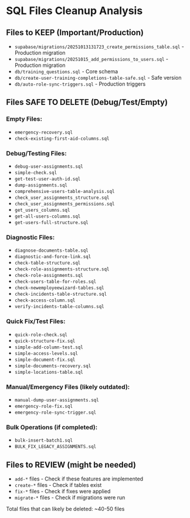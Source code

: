 # SQL Files Cleanup Analysis

## Files to KEEP (Important/Production)
- `supabase/migrations/20251013131723_create_permissions_table.sql` - Production migration
- `supabase/migrations/20251015_add_permissions_to_users.sql` - Production migration
- `db/training_questions.sql` - Core schema
- `db/create-user-training-completions-table-safe.sql` - Safe version
- `db/auto-role-sync-triggers.sql` - Production triggers

## Files SAFE TO DELETE (Debug/Test/Empty)

### Empty Files:
- `emergency-recovery.sql`
- `check-existing-first-aid-columns.sql`

### Debug/Testing Files:
- `debug-user-assignments.sql`
- `simple-check.sql`
- `get-test-user-auth-id.sql`
- `dump-assignments.sql`
- `comprehensive-users-table-analysis.sql`
- `check_user_assignments_structure.sql`
- `check_user_assignments_permissions.sql`
- `get_users_columns.sql`
- `get-all-users-columns.sql`
- `get-users-full-structure.sql`

### Diagnostic Files:
- `diagnose-documents-table.sql`
- `diagnostic-and-force-link.sql`
- `check-table-structure.sql`
- `check-role-assignments-structure.sql`
- `check-role-assignments.sql`
- `check-users-table-for-roles.sql`
- `check-newemployeewizard-tables.sql`
- `check-incidents-table-structure.sql`
- `check-access-column.sql`
- `verify-incidents-table-columns.sql`

### Quick Fix/Test Files:
- `quick-role-check.sql`
- `quick-structure-fix.sql`
- `simple-add-column-test.sql`
- `simple-access-levels.sql`
- `simple-document-fix.sql`
- `simple-documents-recovery.sql`
- `simple-locations-table.sql`

### Manual/Emergency Files (likely outdated):
- `manual-dump-user-assignments.sql`
- `emergency-role-fix.sql`
- `emergency-role-sync-trigger.sql`

### Bulk Operations (if completed):
- `bulk-insert-batch1.sql`
- `BULK_FIX_LEGACY_ASSIGNMENTS.sql`

## Files to REVIEW (might be needed)
- `add-*` files - Check if these features are implemented
- `create-*` files - Check if tables exist
- `fix-*` files - Check if fixes were applied
- `migrate-*` files - Check if migrations were run

Total files that can likely be deleted: ~40-50 files
